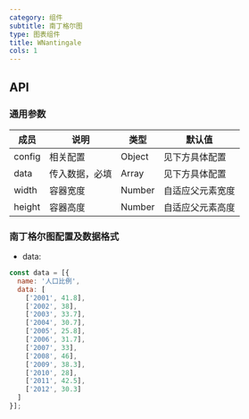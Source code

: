```yaml
---
category: 组件
subtitle: 南丁格尔图
type: 图表组件
title: WNantingale
cols: 1
---
```



## API

### 通用参数

| 成员 | 说明 | 类型 | 默认值 |
|---|---|---|---|
| config | 相关配置 | Object | 见下方具体配置 |
| data | 传入数据，必填 | Array | 见下方具体配置 |
| width | 容器宽度 | Number | 自适应父元素宽度 |
| height | 容器高度 | Number | 自适应父元素高度 |

### 南丁格尔图配置及数据格式
* data:

```javascript
const data = [{
  name: '人口比例',
  data: [
    ['2001', 41.8],
    ['2002', 38],
    ['2003', 33.7],
    ['2004', 30.7],
    ['2005', 25.8],
    ['2006', 31.7],
    ['2007', 33],
    ['2008', 46],
    ['2009', 38.3],
    ['2010', 28],
    ['2011', 42.5],
    ['2012', 30.3]
  ]
}];
```
